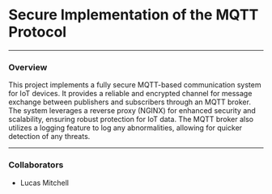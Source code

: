 # **Secure Implementation of the MQTT Protocol**

---

### **Overview**

This project implements a fully secure MQTT-based communication system for IoT devices. It provides a reliable and encrypted channel for message exchange between publishers and subscribers through an MQTT broker. The system leverages a reverse proxy (NGINX) for enhanced security and scalability, ensuring robust protection for IoT data. The MQTT broker also utilizes a logging feature to log any abnormalities, allowing for quicker detection of any threats.

---

### **Collaborators**

- Lucas Mitchell

